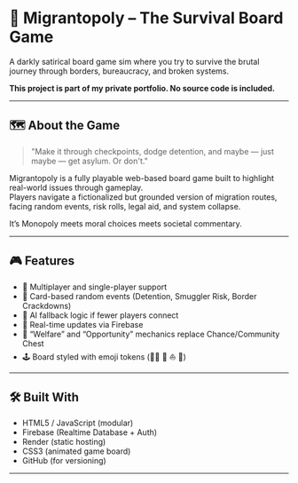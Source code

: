 # 🧳 Migrantopoly – The Survival Board Game

A darkly satirical board game sim where you try to survive the brutal journey through borders, bureaucracy, and broken systems.

**This project is part of my private portfolio. No source code is included.**

---

## 🗺️ About the Game

> "Make it through checkpoints, dodge detention, and maybe — just maybe — get asylum. Or don't."

Migrantopoly is a fully playable web-based board game built to highlight real-world issues through gameplay.  
Players navigate a fictionalized but grounded version of migration routes, facing random events, risk rolls, legal aid, and system collapse.

It’s Monopoly meets moral choices meets societal commentary.

---

## 🎮 Features

- 🎲 Multiplayer and single-player support
- 💬 Card-based random events (Detention, Smuggler Risk, Border Crackdowns)
- 👥 AI fallback logic if fewer players connect
- 🔁 Real-time updates via Firebase
- 🎯 “Welfare” and “Opportunity” mechanics replace Chance/Community Chest
- 🕹️ Board styled with emoji tokens (🚶‍♂️ 🧳 ⛵ 🔪)

---

## 🛠️ Built With

- HTML5 / JavaScript (modular)
- Firebase (Realtime Database + Auth)
- Render (static hosting)
- CSS3 (animated game board)
- GitHub (for versioning)

---

